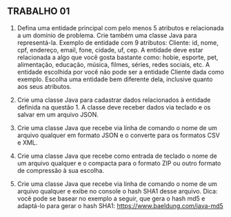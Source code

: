 ## TRABALHO 01

1. Defina uma entidade principal com pelo menos 5 atributos e relacionada a um domínio de problema. Crie também uma classe Java para representá-la. Exemplo de entidade com 9 atributos: Cliente: id, nome, cpf, endereço, email, fone, cidade, uf, cep. A entidade deve estar relacionada a algo que você gosta bastante como: hobie, esporte, pet, alimentação, educação, música, filmes, séries, redes sociais, etc. A entidade escolhida por você não pode ser a entidade Cliente dada como exemplo. Escolha uma entidade bem diferente dela, inclusive quanto aos seus atributos.

2. Crie uma classe Java para cadastrar dados relacionados à entidade definida na questão 1. A classe deve receber dados via teclado e os salvar em um arquivo JSON.

3. Crie uma classe Java que recebe via linha de comando o nome de um arquivo qualquer em formato JSON e o converte para os formatos CSV e XML.

4. Crie uma classe Java que recebe como entrada de teclado o nome de um arquivo qualquer e o compacta para o formato ZIP ou outro formato de compressão à sua escolha.

5. Crie uma classe Java que recebe via linha de comando o nome de um arquivo qualquer e exibe no console o hash SHA1 desse arquivo. Dica: você pode se basear no exemplo a seguir, que gera o hash md5 e adaptá-lo para gerar o hash SHA1: https://www.baeldung.com/java-md5 